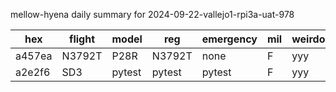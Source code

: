 mellow-hyena daily summary for 2024-09-22-vallejo1-rpi3a-uat-978

|hex|flight|model|reg|emergency|mil|weirdo|
|--|--|--|--|--|--|--|
|a457ea|N3792T|P28R|N3792T|none|F|yyy|
|a2e2f6|SD3|pytest|pytest|pytest|F|yyy|
